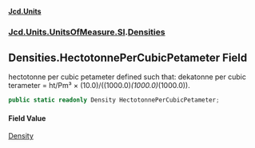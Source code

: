 #### [Jcd.Units](index.md 'index')
### [Jcd.Units.UnitsOfMeasure.SI](Jcd.Units.UnitsOfMeasure.SI.md 'Jcd.Units.UnitsOfMeasure.SI').[Densities](Densities.md 'Jcd.Units.UnitsOfMeasure.SI.Densities')

## Densities.HectotonnePerCubicPetameter Field

hectotonne per cubic petameter defined such that: dekatonne per cubic terameter = ht/Pm³ ×
(10.0)/((1000.0)*(1000.0)*(1000.0)).

```csharp
public static readonly Density HectotonnePerCubicPetameter;
```

#### Field Value
[Density](Density.md 'Jcd.Units.UnitTypes.Density')